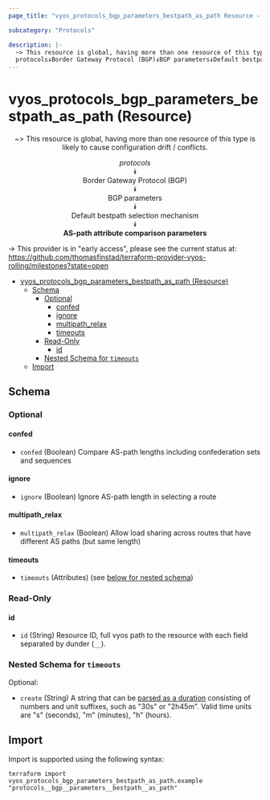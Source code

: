 ```yaml
---
page_title: "vyos_protocols_bgp_parameters_bestpath_as_path Resource - vyos"

subcategory: "Protocols"

description: |-
  ~> This resource is global, having more than one resource of this type is likely to cause configuration drift / conflicts.
  protocols⯯Border Gateway Protocol (BGP)⯯BGP parameters⯯Default bestpath selection mechanism⯯AS-path attribute comparison parameters
---
```


# vyos_protocols_bgp_parameters_bestpath_as_path (Resource)
<center>

~> This resource is global, having more than one resource of this type is likely to cause configuration drift / conflicts.

*protocols*  
⯯  
Border Gateway Protocol (BGP)  
⯯  
BGP parameters  
⯯  
Default bestpath selection mechanism  
⯯  
**AS-path attribute comparison parameters**


</center>

-> This provider is in "early access", please see the current status at: https://github.com/thomasfinstad/terraform-provider-vyos-rolling/milestones?state=open

<!--TOC-->

- [vyos_protocols_bgp_parameters_bestpath_as_path (Resource)](#vyos_protocols_bgp_parameters_bestpath_as_path-resource)
  - [Schema](#schema)
    - [Optional](#optional)
      - [confed](#confed)
      - [ignore](#ignore)
      - [multipath_relax](#multipath_relax)
      - [timeouts](#timeouts)
    - [Read-Only](#read-only)
      - [id](#id)
    - [Nested Schema for `timeouts`](#nested-schema-for-timeouts)
  - [Import](#import)

<!--TOC-->

<!-- schema generated by tfplugindocs -->
## Schema

### Optional

#### confed
- `confed` (Boolean) Compare AS-path lengths including confederation sets and sequences
#### ignore
- `ignore` (Boolean) Ignore AS-path length in selecting a route
#### multipath_relax
- `multipath_relax` (Boolean) Allow load sharing across routes that have different AS paths (but same length)
#### timeouts
- `timeouts` (Attributes) (see [below for nested schema](#nestedatt--timeouts))

### Read-Only

#### id
- `id` (String) Resource ID, full vyos path to the resource with each field separated by dunder (`__`).

<a id="nestedatt--timeouts"></a>
### Nested Schema for `timeouts`

Optional:

- `create` (String) A string that can be [parsed as a duration](https://pkg.go.dev/time#ParseDuration) consisting of numbers and unit suffixes, such as &#34;30s&#34; or &#34;2h45m&#34;. Valid time units are &#34;s&#34; (seconds), &#34;m&#34; (minutes), &#34;h&#34; (hours).

## Import

Import is supported using the following syntax:

```shell
terraform import vyos_protocols_bgp_parameters_bestpath_as_path.example "protocols__bgp__parameters__bestpath__as_path"
```
